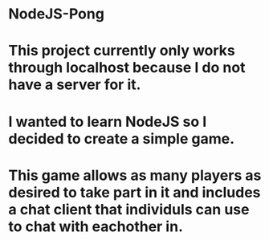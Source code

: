 # NodeJS-Pong
# This project currently only works through localhost because I do not have a server for it.
# I wanted to learn NodeJS so I decided to create a simple game.
# This game allows as many players as desired to take part in it and includes a chat client that individuls can use to chat with eachother in.
